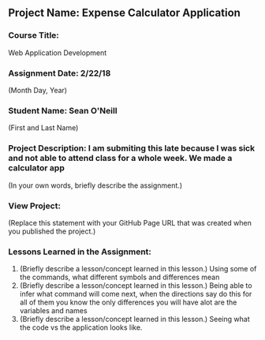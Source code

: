 ## Project Name:  Expense Calculator Application

### Course Title:
Web Application Development

### Assignment Date:  2/22/18
(Month Day, Year)

### Student Name:  Sean O'Neill
(First and Last Name)

### Project Description: I am submiting this late because I was sick and not able to attend class for a whole week. We made a calculator app
(In your own words, briefly describe the assignment.)

### View Project: 
(Replace this statement with your GitHub Page URL that was created when you 
 published the project.)

### Lessons Learned in the Assignment:
1. (Briefly describe a lesson/concept learned in this lesson.) Using some of the commands, what different symbols and differences mean
2. (Briefly describe a lesson/concept learned in this lesson.) Being able to infer what command will come next, when the directions say do this for all of them you know the only differences you will have alot are the variables and names
3. (Briefly describe a lesson/concept learned in this lesson.) Seeing what the code vs the application looks like. 



